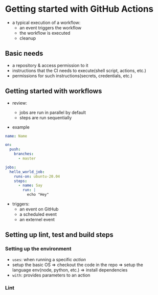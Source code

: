 # Getting started with GitHub Actions
- a typical execution of a workflow:
  - an event triggers the workflow
  - the workflow is executed
  - cleanup

## Basic needs
- a repository & access permission to it
- instructions that the CI needs to execute(shell script, actions, etc.)
- permissions for such instructions(secrets, credentials, etc.) 

## Getting started with workflows
- review:
  - jobs are run in parallel by default
  - steps are run sequentially

- example
```yml
name: Name

on:
  push:
    branches: 
      - master

jobs:
  hello_world_job:
    runs-on: ubuntu-20.04
    steps:
      - name: Say
        run: |
          echo "Hey"
```

- triggers:
  - an event on GitHub
  - a scheduled event
  - an externel event

## Setting up lint, test and build steps

### Setting up the environment
- `uses`: when running a specific *action*
- setup the basic OS => checkout the code in the repo => setup the language env(node, python, etc.) => install dependencies
- `with`: provides parameters to an action

### Lint
